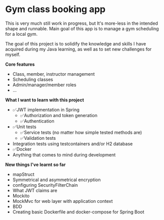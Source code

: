 # Gym class booking app
This is very much still work in progress, but It's more-less in the intended shape and runnable. Main goal of this app is to manage a gym scheduling for a local gym.

The goal of this project is to solidify the knowledge and skills I have acquired during my Java learning, as well as to set new challenges for myself.

**Core features**
- Class, member, instructor management
- Scheduling classes
- Admin/manager/member roles
- ...

**What I want to learn with this project**
- ✅JWT implementation in Spring
  - ✅Authorization and token generation
  - ✅Authentication
- ✅Unit tests
  - ✅Service tests (no matter how simple tested methods are)
  - ✅Validation tests
- Integration tests using testcontainers and/or H2 database
- ✅Docker
- Anything that comes to mind during development

**New things I've learnt so far**
- mapStruct
- Symmetrical and asymmetrical encryption
- configuring SecurityFilterChain
- What JWT claims are
- Mockito
- MockMvc for web layer with application context
- BDD
- Creating basic Dockerfile and docker-compose for Spring Boot